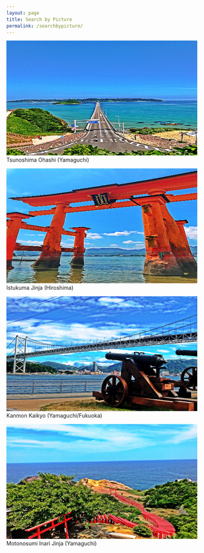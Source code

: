 ```yaml
---
layout: page
title: Search by Picture
permalink: /searchbypicture/
---
```


<link rel="stylesheet" href="https://cdn.jsdelivr.net/bxslider/4.2.12/jquery.bxslider.css">
<script src="https://ajax.googleapis.com/ajax/libs/jquery/3.1.1/jquery.min.js"></script>
<script src="https://cdn.jsdelivr.net/bxslider/4.2.12/jquery.bxslider.min.js"></script>

<script type="text/javascript">
        $(document).ready(function(){
            $('.slider').bxSlider({
                auto: true,
                pause: 5000,
            });
        });
</script>


<div class="slider">
        <a href="searchbyprefecture.markdown">
                <img src="8D0BE253-069E-48F3-B903-DE002E58BF93-min.jpeg" width="500" height="300" alt="Tsunoshima Ohashi (Yamaguchi)"></a>
                Tsunoshima Ohashi (Yamaguchi)</p>
        <p><a href="searchbyprefecture.markdown">
        <img src="94330D2F-2703-47D2-BA21-89AE2FFF84D5-min.jpeg" width="500" height="300" alt="Istukuma Jinja (Hiroshima)"></a>
                Istukuma Jinja (Hiroshima)</p>
        <p><a href="searchbyprefecture.markdown">
        <img src="A54B0539-92DD-4828-A5D3-2D3123BD897B-min.jpeg" width="500" height="300" alt="Kanmon Kaikyo (Yamaguchi/Fukuoka)"></a>
                Kanmon Kaikyo (Yamaguchi/Fukuoka)</p>
        <p><a href="searchbyprefecture.markdown">
        <img src="CD2C95F7-AF6B-4474-9980-AAA17B422D3E-min.jpeg" width="500" height="300" alt="Motonosumi Inari Jinja (Yamaguchi)"></a>
                Motonosumi Inari Jinja (Yamaguchi)</p>
</div>
                                                                                  
